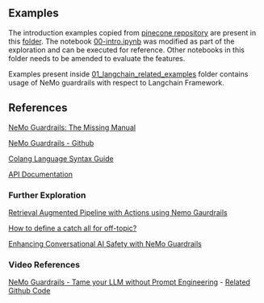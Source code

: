 ## Examples

The introduction examples copied from [pinecone repository](https://github.com/pinecone-io/examples/tree/master/learn/generation/chatbots/nemo-guardrails) are present in this [folder](./00_pinecone_provided_examples/). The notebook [00-intro.ipynb](./00_pinecone_provided_examples/00-intro/00-intro.ipynb) was modified as part of the exploration and can be executed for reference. Other notebooks in this folder needs to be amended to evaluate the features.

Examples present inside [01_langchain_related_examples](./01_langchain_related_examples/) folder contains usage of NeMo guardrails with respect to Langchain Framework.

## References

[NeMo Guardrails: The Missing Manual](https://www.pinecone.io/learn/nemo-guardrails-intro/)

[NeMo Guardrails - Github](https://github.com/NVIDIA/NeMo-Guardrails)

[Colang Language Syntax Guide](https://github.com/NVIDIA/NeMo-Guardrails/blob/develop/docs/user_guides/colang-language-syntax-guide.md)

[API Documentation](https://github.com/NVIDIA/NeMo-Guardrails/tree/develop/docs/api)

### Further Exploration

[Retrieval Augmented Pipeline with Actions using Nemo Gaurdrails](https://medium.aiplanet.com/retrieval-augmented-pipeline-with-actions-using-nemo-gaurdrails-447b84a5334b)

[How to define a catch all for off-topic?](https://github.com/NVIDIA/NeMo-Guardrails/discussions/129)

[Enhancing Conversational AI Safety with NeMo Guardrails](https://medium.com/@fabriziobonavita/enhancing-conversational-ai-safety-with-nemo-guardrails-a4f15f7bd315)

### Video References

[NeMo Guardrails - Tame your LLM without Prompt Engineering](https://youtu.be/3DfV6URqrZA?si=ppYLSMfpo9Wn1Gd0) - [Related Github Code](https://github.com/Coding-Crashkurse/NeMo-Guardrails/blob/main/basics.ipynb)
